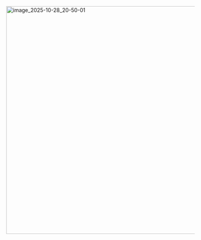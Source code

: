 <img width="1067" height="609" alt="image_2025-10-28_20-50-01" src="https://github.com/user-attachments/assets/c812fbc5-7f37-4f84-9e12-30f99216eef1" />
